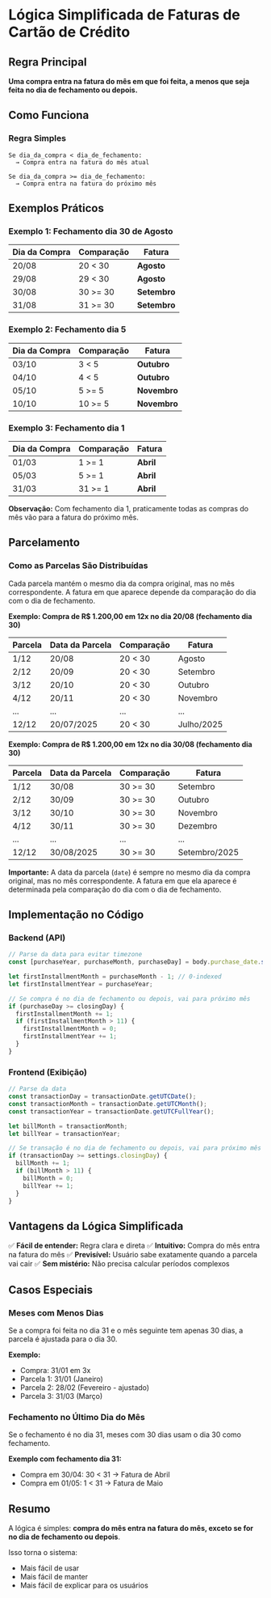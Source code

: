 # Lógica Simplificada de Faturas de Cartão de Crédito

## Regra Principal

**Uma compra entra na fatura do mês em que foi feita, a menos que seja feita no dia de fechamento ou depois.**

## Como Funciona

### Regra Simples

```
Se dia_da_compra < dia_de_fechamento:
  → Compra entra na fatura do mês atual

Se dia_da_compra >= dia_de_fechamento:
  → Compra entra na fatura do próximo mês
```

## Exemplos Práticos

### Exemplo 1: Fechamento dia 30 de Agosto

| Dia da Compra | Comparação | Fatura       |
| ------------- | ---------- | ------------ |
| 20/08         | 20 < 30    | **Agosto**   |
| 29/08         | 29 < 30    | **Agosto**   |
| 30/08         | 30 >= 30   | **Setembro** |
| 31/08         | 31 >= 30   | **Setembro** |

### Exemplo 2: Fechamento dia 5

| Dia da Compra | Comparação | Fatura       |
| ------------- | ---------- | ------------ |
| 03/10         | 3 < 5      | **Outubro**  |
| 04/10         | 4 < 5      | **Outubro**  |
| 05/10         | 5 >= 5     | **Novembro** |
| 10/10         | 10 >= 5    | **Novembro** |

### Exemplo 3: Fechamento dia 1

| Dia da Compra | Comparação | Fatura    |
| ------------- | ---------- | --------- |
| 01/03         | 1 >= 1     | **Abril** |
| 05/03         | 5 >= 1     | **Abril** |
| 31/03         | 31 >= 1    | **Abril** |

**Observação:** Com fechamento dia 1, praticamente todas as compras do mês vão para a fatura do próximo mês.

## Parcelamento

### Como as Parcelas São Distribuídas

Cada parcela mantém o mesmo dia da compra original, mas no mês correspondente. A fatura em que aparece depende da comparação do dia com o dia de fechamento.

**Exemplo: Compra de R$ 1.200,00 em 12x no dia 20/08 (fechamento dia 30)**

| Parcela | Data da Parcela | Comparação | Fatura     |
| ------- | --------------- | ---------- | ---------- |
| 1/12    | 20/08           | 20 < 30    | Agosto     |
| 2/12    | 20/09           | 20 < 30    | Setembro   |
| 3/12    | 20/10           | 20 < 30    | Outubro    |
| 4/12    | 20/11           | 20 < 30    | Novembro   |
| ...     | ...             | ...        | ...        |
| 12/12   | 20/07/2025      | 20 < 30    | Julho/2025 |

**Exemplo: Compra de R$ 1.200,00 em 12x no dia 30/08 (fechamento dia 30)**

| Parcela | Data da Parcela | Comparação | Fatura        |
| ------- | --------------- | ---------- | ------------- |
| 1/12    | 30/08           | 30 >= 30   | Setembro      |
| 2/12    | 30/09           | 30 >= 30   | Outubro       |
| 3/12    | 30/10           | 30 >= 30   | Novembro      |
| 4/12    | 30/11           | 30 >= 30   | Dezembro      |
| ...     | ...             | ...        | ...           |
| 12/12   | 30/08/2025      | 30 >= 30   | Setembro/2025 |

**Importante:** A data da parcela (`date`) é sempre no mesmo dia da compra original, mas no mês correspondente. A fatura em que ela aparece é determinada pela comparação do dia com o dia de fechamento.

## Implementação no Código

### Backend (API)

```typescript
// Parse da data para evitar timezone
const [purchaseYear, purchaseMonth, purchaseDay] = body.purchase_date.split('-').map(Number);

let firstInstallmentMonth = purchaseMonth - 1; // 0-indexed
let firstInstallmentYear = purchaseYear;

// Se compra é no dia de fechamento ou depois, vai para próximo mês
if (purchaseDay >= closingDay) {
  firstInstallmentMonth += 1;
  if (firstInstallmentMonth > 11) {
    firstInstallmentMonth = 0;
    firstInstallmentYear += 1;
  }
}
```

### Frontend (Exibição)

```typescript
// Parse da data
const transactionDay = transactionDate.getUTCDate();
const transactionMonth = transactionDate.getUTCMonth();
const transactionYear = transactionDate.getUTCFullYear();

let billMonth = transactionMonth;
let billYear = transactionYear;

// Se transação é no dia de fechamento ou depois, vai para próximo mês
if (transactionDay >= settings.closingDay) {
  billMonth += 1;
  if (billMonth > 11) {
    billMonth = 0;
    billYear += 1;
  }
}
```

## Vantagens da Lógica Simplificada

✅ **Fácil de entender:** Regra clara e direta
✅ **Intuitivo:** Compra do mês entra na fatura do mês
✅ **Previsível:** Usuário sabe exatamente quando a parcela vai cair
✅ **Sem mistério:** Não precisa calcular períodos complexos

## Casos Especiais

### Meses com Menos Dias

Se a compra foi feita no dia 31 e o mês seguinte tem apenas 30 dias, a parcela é ajustada para o dia 30.

**Exemplo:**

- Compra: 31/01 em 3x
- Parcela 1: 31/01 (Janeiro)
- Parcela 2: 28/02 (Fevereiro - ajustado)
- Parcela 3: 31/03 (Março)

### Fechamento no Último Dia do Mês

Se o fechamento é no dia 31, meses com 30 dias usam o dia 30 como fechamento.

**Exemplo com fechamento dia 31:**

- Compra em 30/04: 30 < 31 → Fatura de Abril
- Compra em 01/05: 1 < 31 → Fatura de Maio

## Resumo

A lógica é simples: **compra do mês entra na fatura do mês, exceto se for no dia de fechamento ou depois**.

Isso torna o sistema:

- Mais fácil de usar
- Mais fácil de manter
- Mais fácil de explicar para os usuários
